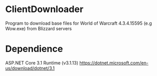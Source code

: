 # ClientDownloader
Program to download base files for World of Warcraft 4.3.4.15595 (e.g Wow.exe) from Blizzard servers

# Dependience 
ASP.NET Core 3.1 Runtime (v3.1.13)
https://dotnet.microsoft.com/en-us/download/dotnet/3.1

